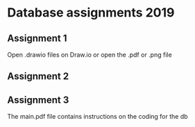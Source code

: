 # Database assignments 2019

## Assignment 1

Open .drawio files on Draw.io or open the .pdf or .png file

## Assignment 2




## Assignment 3

The main.pdf file contains instructions on the coding for the db
